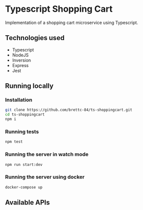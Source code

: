 # Typescript Shopping Cart

Implementation of a shopping cart microservice using Typescript.

## Technologies used
* Typescript
* NodeJS
* Inversion
* Express
* Jest

## Running locally

### Installation
```bash
git clone https://github.com/brettc-84/ts-shoppingcart.git
cd ts-shoppingcart
npm i
```

### Running tests
```bash
npm test
```

### Running the server in watch mode
```bash
npm run start:dev
```

### Running the server using docker
```bash
docker-compose up
```

## Available APIs



